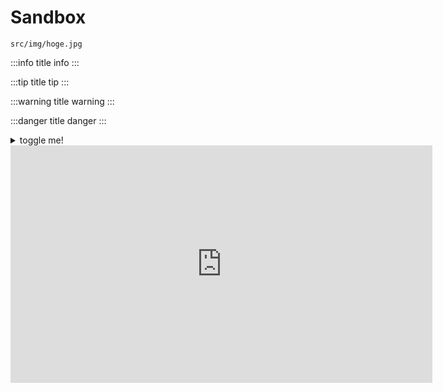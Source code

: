 # Sandbox

```box
src/img/hoge.jpg
```

:::info title
info
:::

:::tip title
tip
:::

:::warning title
warning
:::

:::danger title
danger
:::

<details>
  	<summary>toggle me!</summary>

	text here

</details>

<iframe width="675" height="380" src="https://www.youtube.com/embed/_AQXQDjw7Y8" frameborder="0" allow="accelerometer; autoplay; encrypted-media; gyroscope; picture-in-picture" allowfullscreen></iframe>
